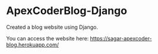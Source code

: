 # ApexCoderBlog-Django
Created a blog website using Django.



You can access the website here: https://sagar-apexcoder-blog.herokuapp.com/
